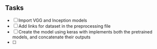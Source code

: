 ## Tasks
- [ ] Import VGG and Inception models
- [ ] Add links for dataset in the preprocessing file
- [ ] Create the model using keras with implements both the pretrained models, and concatenate their outputs
- [ ] 